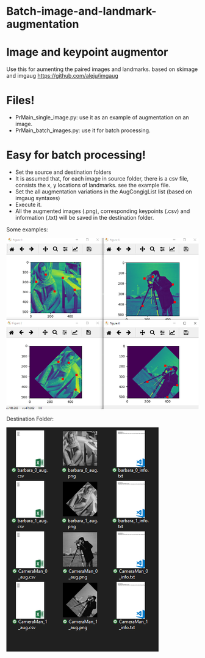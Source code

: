 # Batch-image-and-landmark-augmentation

# Image and keypoint augmentor
Use this for aumenting the paired images and landmarks.
based on skimage and imgaug https://github.com/aleju/imgaug

# Files!

  - PrMain_single_image.py: use it as an example of augmentation on an image.
  - PrMain_batch_images.py: use it for batch processing.
 
# Easy for batch processing!
  - Set the source and destination folders
  - It is assumed that, for each image in source folder, there is a csv file, consists the x, y locations of landmarks. see the example file.
  - Set the all augmentation variations in the AugCongigList list (based on imgaug syntaxes)
  - Execute it. 
  - All the augmented images (.png), corresponding keypoints (.csv) and information (.txt) will be saved in the destination folder.
 

Some examples:

![Screenshot](augmentor.png)



Destination Folder:

![Screenshot](augmentation.png)
